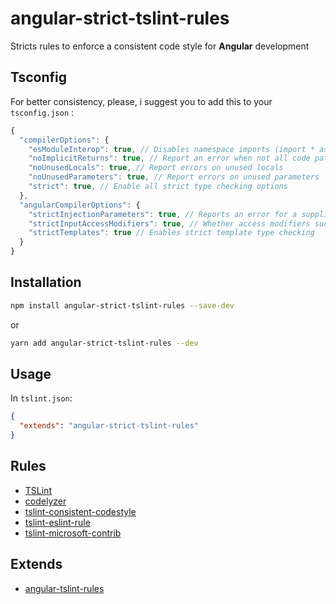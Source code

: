 # angular-strict-tslint-rules

Stricts rules to enforce a consistent code style for **Angular** development

## Tsconfig

For better consistency, please, i suggest you to add this to your `tsconfig.json` :

```javascript
{
  "compilerOptions": {
    "esModuleInterop": true, // Disables namespace imports (import * as fs from "fs") and enables CJS/AMD/UMD style imports (import fs from "fs")
    "noImplicitReturns": true, // Report an error when not all code paths in function return a value.
    "noUnusedLocals": true, // Report errors on unused locals
    "noUnusedParameters": true, // Report errors on unused parameters
    "strict": true, // Enable all strict type checking options
  },
  "angularCompilerOptions": {
    "strictInjectionParameters": true, // Reports an error for a supplied parameter whose injection type cannot be determined
    "strictInputAccessModifiers": true, // Whether access modifiers such as private/protected/readonly are honored when assigning a binding expression to an @Input()
    "strictTemplates": true // Enables strict template type checking
  }
}
```

## Installation

```sh
npm install angular-strict-tslint-rules --save-dev
```

or

```sh
yarn add angular-strict-tslint-rules --dev
```

## Usage

In `tslint.json`:

```json
{
  "extends": "angular-strict-tslint-rules"
}
```

## Rules

- [TSLint](https://github.com/palantir/tslint)
- [codelyzer](https://github.com/mgechev/codelyzer)
- [tslint-consistent-codestyle](https://github.com/ajafff/tslint-consistent-codestyle)
- [tslint-eslint-rule](https://github.com/buzinas/tslint-eslint-rules)
- [tslint-microsoft-contrib](https://github.com/Microsoft/tslint-microsoft-contrib)

## Extends

- [angular-tslint-rules](https://github.com/fulls1z3/angular-tslint-rules)
